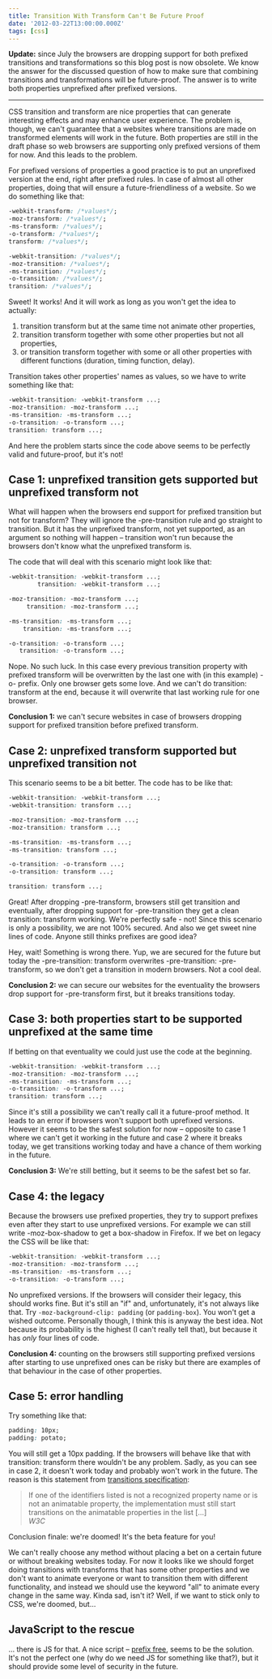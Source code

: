 ```yaml
---
title: Transition With Transform Can't Be Future Proof
date: '2012-03-22T13:00:00.000Z'
tags: [css]
---
```


**Update:** since July the browsers are dropping support for both prefixed transitions and transformations so this blog post is now obsolete. We know the answer for the discussed question of how to make sure that combining transitions and transformations will be future-proof. The answer is to write both properties unprefixed after prefixed versions.

---

CSS transition and transform are nice properties that can generate interesting effects and may enhance user experience. The problem is, though, we can't guarantee that a websites where transitions are made on transformed elements will work in the future. Both properties are still in the draft phase so web browsers are supporting only prefixed versions of them for now. And this leads to the problem.

For prefixed versions of properties a good practice is to put an unprefixed version at the end, right after prefixed rules. In case of almost all other properties, doing that will ensure a future-friendliness of a website. So we do something like that:

```css
-webkit-transform: /*values*/;
-moz-transform: /*values*/;
-ms-transform: /*values*/;
-o-transform: /*values*/;
transform: /*values*/;

-webkit-transition: /*values*/;
-moz-transition: /*values*/;
-ms-transition: /*values*/;
-o-transition: /*values*/;
transition: /*values*/;
```

Sweet! It works! And it will work as long as you won't get the idea to actually:

1.  transition transform but at the same time not animate other properties,
2.  transition transform together with some other properties but not all properties,
3.  or transition transform together with some or all other properties with different functions (duration, timing function, delay).

Transition takes other properties' names as values, so we have to write something like that:

```css
-webkit-transition: -webkit-transform ...;
-moz-transition: -moz-transform ...;
-ms-transition: -ms-transform ...;
-o-transition: -o-transform ...;
transition: transform ...;
```

And here the problem starts since the code above seems to be perfectly valid and future-proof, but it's not!

## Case 1: unprefixed transition gets supported but unprefixed transform not

What will happen when the browsers end support for prefixed transition but not for transform? They will ignore the -pre-transition rule and go straight to transition. But it has the unprefixed transform, not yet supported, as an argument so nothing will happen – transition won't run because the browsers don't know what the unprefixed transform is.

The code that will deal with this scenario might look like that:

```css
-webkit-transition: -webkit-transform ...;
        transition: -webkit-transform ...;

-moz-transition: -moz-transform ...;
     transition: -moz-transform ...;

-ms-transition: -ms-transform ...;
    transition: -ms-transform ...;

-o-transition: -o-transform ...;
   transition: -o-transform ...;
```

Nope. No such luck. In this case every previous transition property with prefixed transform will be overwritten by the last one with (in this example) -o- prefix. Only one browser gets some love. And we can't do transition: transform at the end, because it will overwrite that last working rule for one browser.

**Conclusion 1:** we can't secure websites in case of browsers dropping support for prefixed transition before prefixed transform.

## Case 2: unprefixed transform supported but unprefixed transition not

This scenario seems to be a bit better. The code has to be like that:

```css
-webkit-transition: -webkit-transform ...;
-webkit-transition: transform ...;

-moz-transition: -moz-transform ...;
-moz-transition: transform ...;

-ms-transition: -ms-transform ...;
-ms-transition: transform ...;

-o-transition: -o-transform ...;
-o-transition: transform ...;

transition: transform ...;
```

Great! After dropping -pre-transform, browsers still get transition and eventually, after dropping support for -pre-transition they get a clean transition: transform working. We're perfectly safe - not! Since this scenario is only a possibility, we are not 100% secured. And also we get sweet nine lines of code. Anyone still thinks prefixes are good idea?

Hey, wait! Something is wrong there. Yup, we are secured for the future but today the -pre-transition: transform overwrites -pre-transition: -pre-transform, so we don't get a transition in modern browsers. Not a cool deal.

**Conclusion 2:** we can secure our websites for the eventuality the browsers drop support for -pre-transform first, but it breaks transitions today.

## Case 3: both properties start to be supported unprefixed at the same time

If betting on that eventuality we could just use the code at the beginning.

```css
-webkit-transition: -webkit-transform ...;
-moz-transition: -moz-transform ...;
-ms-transition: -ms-transform ...;
-o-transition: -o-transform ...;
transition: transform ...;
```

Since it's still a possibility we can't really call it a future-proof method. It leads to an error if browsers won't support both uprefixed versions. However it seems to be the safest solution for now – opposite to case 1 where we can't get it working in the future and case 2 where it breaks today, we get transitions working today and have a chance of them working in the future.

**Conclusion 3:** We're still betting, but it seems to be the safest bet so far.

## Case 4: the legacy

Because the browsers use prefixed properties, they try to support prefixes even after they start to use unprefixed versions. For example we can still write -moz-box-shadow to get a box-shadow in Firefox. If we bet on legacy the CSS will be like that:

```css
-webkit-transition: -webkit-transform ...;
-moz-transition: -moz-transform ...;
-ms-transition: -ms-transform ...;
-o-transition: -o-transform ...;
```

No unprefixed versions. If the browsers will consider their legacy, this should works fine. But it's still an "if" and, unfortunately, it's not always like that. Try `-moz-background-clip: padding` (or `padding-box`). You won't get a wished outcome. Personally though, I think this is anyway the best idea. Not because its probability is the highest (I can't really tell that), but because it has _only_ four lines of code.

**Conclusion 4:** counting on the browsers still supporting prefixed versions after starting to use unprefixed ones can be risky but there are examples of that behaviour in the case of other properties.

## Case 5: error handling

Try something like that:

```css
padding: 10px;
padding: potato;
```

You will still get a 10px padding. If the browsers will behave like that with transition: transform there wouldn't be any problem. Sadly, as you can see in case 2, it doesn't work today and probably won't work in the future. The reason is this statement from [transitions specification](http://www.w3.org/TR/css3-transitions/#transition-property):

> If one of the identifiers listed is not a recognized property name or is not an animatable property, the implementation must still start transitions on the animatable properties in the list […]  
> <cite>W3C</cite>

Conclusion finale: we're doomed! It's the beta feature for you!

We can't really choose any method without placing a bet on a certain future or without breaking websites today. For now it looks like we should forget doing transitions with transforms that has some other properties and we don't want to animate everyone or want to transition them with different functionality, and instead we should use the keyword "all" to animate every change in the same way. Kinda sad, isn't it? Well, if we want to stick only to CSS, we're doomed, but…

## JavaScript to the rescue

… there is JS for that. A nice script – [prefix free](http://leaverou.github.com/prefixfree/), seems to be the solution. It's not the perfect one (why do we need JS for something like that?), but it should provide some level of security in the future.
